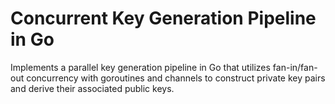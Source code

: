 # Concurrent Key Generation Pipeline in Go

Implements a parallel key generation pipeline in Go that utilizes fan-in/fan-out concurrency with goroutines and channels to construct private key pairs and derive their associated public keys.
